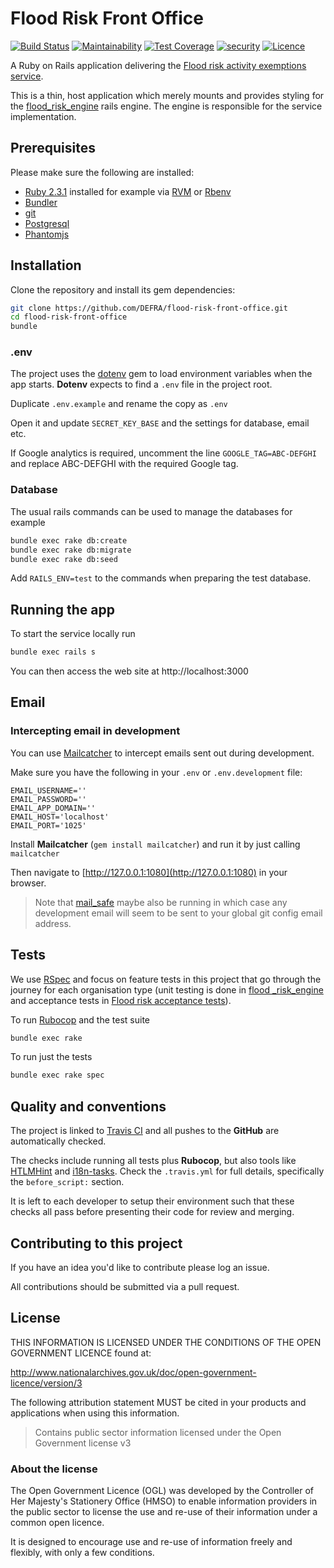 # Flood Risk Front Office

[![Build Status](https://travis-ci.org/DEFRA/flood-risk-front-office.svg?branch=develop)](https://travis-ci.org/DEFRA/flood-risk-front-office)
[![Maintainability](https://api.codeclimate.com/v1/badges/6429344395fd3e97f196/maintainability)](https://codeclimate.com/github/DEFRA/flood-risk-front-office/maintainability)
[![Test Coverage](https://api.codeclimate.com/v1/badges/6429344395fd3e97f196/test_coverage)](https://codeclimate.com/github/DEFRA/flood-risk-front-office/test_coverage)
[![security](https://hakiri.io/github/DEFRA/flood-risk-front-office/master.svg)](https://hakiri.io/github/DEFRA/flood-risk-front-office/master)
[![Licence](https://img.shields.io/badge/Licence-OGLv3-blue.svg)](http://www.nationalarchives.gov.uk/doc/open-government-licence/version/3)

A Ruby on Rails application delivering the [Flood risk activity exemptions service](https://register-flood-risk-exemption.service.gov.uk).

This is a thin, host application which merely mounts and provides styling for the [flood_risk_engine](https://github.com/DEFRA/flood-risk-engine) rails engine. The engine is responsible for the service implementation.

## Prerequisites

Please make sure the following are installed:

- [Ruby 2.3.1](https://www.ruby-lang.org) installed for example via [RVM](https://rvm.io) or [Rbenv](https://github.com/sstephenson/rbenv/blob/master/README.md)
- [Bundler](http://bundler.io/)
- [git](https://git-scm.com/book/en/v2/Getting-Started-Installing-Git)
- [Postgresql](http://www.postgresql.org/download)
- [Phantomjs](https://github.com/teampoltergeist/poltergeist#installing-phantomjs)

## Installation

Clone the repository and install its gem dependencies:

```bash
git clone https://github.com/DEFRA/flood-risk-front-office.git
cd flood-risk-front-office
bundle
```

### .env

The project uses the [dotenv](https://github.com/bkeepers/dotenv) gem to load environment variables when the app starts. **Dotenv** expects to find a `.env` file in the project root.

Duplicate `.env.example` and rename the copy as `.env`

Open it and update `SECRET_KEY_BASE` and the settings for database, email etc.

If Google analytics is required, uncomment the line `GOOGLE_TAG=ABC-DEFGHI` and replace ABC-DEFGHI with the required Google tag.

### Database

The usual rails commands can be used to manage the databases for example

```bash
bundle exec rake db:create
bundle exec rake db:migrate
bundle exec rake db:seed
```

Add `RAILS_ENV=test` to the commands when preparing the test database.

## Running the app

To start the service locally run

```bash
bundle exec rails s
```

You can then access the web site at http://localhost:3000

## Email

### Intercepting email in development

You can use [Mailcatcher](https://mailcatcher.me/) to intercept emails sent out during development.

Make sure you have the following in your `.env` or `.env.development` file:

    EMAIL_USERNAME=''
    EMAIL_PASSWORD=''
    EMAIL_APP_DOMAIN=''
    EMAIL_HOST='localhost'
    EMAIL_PORT='1025'

Install **Mailcatcher** (`gem install mailcatcher`) and run it by just calling `mailcatcher`

Then navigate to [http://127.0.0.1:1080](http://127.0.0.1:1080) in your browser.

> Note that [mail_safe](https://github.com/myronmarston/mail_safe) maybe also be running in which case any development email will seem to be sent to your global git config email address.

## Tests

We use [RSpec](http://rspec.info/) and focus on feature tests in this project that go through the journey for each organisation type (unit testing is done in [flood _risk_engine](https://github.com/DEFRA/flood-risk-engine) and acceptance tests in [Flood risk acceptance tests](https://github.com/DEFRA/flood-risk-acceptance-tests)).

To run [Rubocop](https://github.com/bbatsov/rubocop) and the test suite

```bash
bundle exec rake
```

To run just the tests

```bash
bundle exec rake spec
```

## Quality and conventions

The project is linked to [Travis CI](https://travis-ci.org/DEFRA/flood-risk-front-office) and all pushes to the **GitHub** are automatically checked.

The checks include running all tests plus **Rubocop**, but also tools like [HTLMHint](https://github.com/yaniswang/HTMLHint) and [i18n-tasks](https://github.com/glebm/i18n-tasks). Check the `.travis.yml` for full details, specifically the `before_script:` section.

It is left to each developer to setup their environment such that these checks all pass before presenting their code for review and merging.

## Contributing to this project

If you have an idea you'd like to contribute please log an issue.

All contributions should be submitted via a pull request.

## License

THIS INFORMATION IS LICENSED UNDER THE CONDITIONS OF THE OPEN GOVERNMENT LICENCE found at:

http://www.nationalarchives.gov.uk/doc/open-government-licence/version/3

The following attribution statement MUST be cited in your products and applications when using this information.

> Contains public sector information licensed under the Open Government license v3

### About the license

The Open Government Licence (OGL) was developed by the Controller of Her Majesty's Stationery Office (HMSO) to enable information providers in the public sector to license the use and re-use of their information under a common open licence.

It is designed to encourage use and re-use of information freely and flexibly, with only a few conditions.
